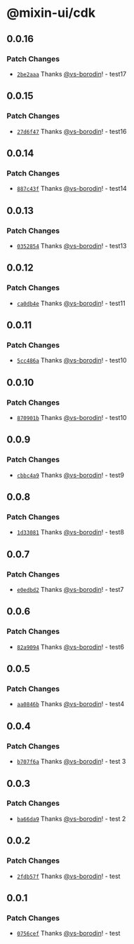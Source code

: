 # @mixin-ui/cdk

## 0.0.16

### Patch Changes

- [`2be2aaa`](https://github.com/CORETEQ/mixin-ui/commit/2be2aaa1ca07a4abd6dd2c76356917a5ca3378b3) Thanks [@vs-borodin](https://github.com/vs-borodin)! - test17

## 0.0.15

### Patch Changes

- [`27d6f47`](https://github.com/CORETEQ/mixin-ui/commit/27d6f47cdf6be9c3b254972dc10847d99f3d5941) Thanks [@vs-borodin](https://github.com/vs-borodin)! - test16

## 0.0.14

### Patch Changes

- [`887c43f`](https://github.com/CORETEQ/mixin-ui/commit/887c43f0f797bd8c133d046dc2bd326801fcd72e) Thanks [@vs-borodin](https://github.com/vs-borodin)! - test14

## 0.0.13

### Patch Changes

- [`0352854`](https://github.com/CORETEQ/mixin-ui/commit/035285443a8d27b803d4f3966755996a0205788a) Thanks [@vs-borodin](https://github.com/vs-borodin)! - test13

## 0.0.12

### Patch Changes

- [`ca0db4e`](https://github.com/CORETEQ/mixin-ui/commit/ca0db4e3f0daf8dbbd2061bf2bc45b6ad83bfaab) Thanks [@vs-borodin](https://github.com/vs-borodin)! - test11

## 0.0.11

### Patch Changes

- [`5cc486a`](https://github.com/CORETEQ/mixin-ui/commit/5cc486ad05ee6916fbd0036d8d17ceec13276a9a) Thanks [@vs-borodin](https://github.com/vs-borodin)! - test10

## 0.0.10

### Patch Changes

- [`870901b`](https://github.com/CORETEQ/mixin-ui/commit/870901be2c37ee96199248625a7fcef5f6fe079f) Thanks [@vs-borodin](https://github.com/vs-borodin)! - test10

## 0.0.9

### Patch Changes

- [`cbbc4a9`](https://github.com/CORETEQ/mixin-ui/commit/cbbc4a98f10347469140e8c42d7010c6531301e7) Thanks [@vs-borodin](https://github.com/vs-borodin)! - test9

## 0.0.8

### Patch Changes

- [`1d33081`](https://github.com/CORETEQ/mixin-ui/commit/1d330814728e572543c1e9b6fc699c38df91c971) Thanks [@vs-borodin](https://github.com/vs-borodin)! - test8

## 0.0.7

### Patch Changes

- [`e0edbd2`](https://github.com/CORETEQ/mixin-ui/commit/e0edbd29645d2aa210e6e63943bb0a9606909184) Thanks [@vs-borodin](https://github.com/vs-borodin)! - test7

## 0.0.6

### Patch Changes

- [`82a9094`](https://github.com/CORETEQ/mixin-ui/commit/82a909452f95f723aeeced7c1dc27112a615a2a1) Thanks [@vs-borodin](https://github.com/vs-borodin)! - test6

## 0.0.5

### Patch Changes

- [`aa0846b`](https://github.com/CORETEQ/mixin-ui/commit/aa0846be30ef2b4a3eae5cea5330afef1649e974) Thanks [@vs-borodin](https://github.com/vs-borodin)! - test4

## 0.0.4

### Patch Changes

- [`b707f6a`](https://github.com/CORETEQ/mixin-ui/commit/b707f6ae0760f2bc69314c2ecda080f13ce0ac8e) Thanks [@vs-borodin](https://github.com/vs-borodin)! - test 3

## 0.0.3

### Patch Changes

- [`ba66da9`](https://github.com/CORETEQ/mixin-ui/commit/ba66da9fef5feaa76043e44685706a6803056b8f) Thanks [@vs-borodin](https://github.com/vs-borodin)! - test 2

## 0.0.2

### Patch Changes

- [`2fdb57f`](https://github.com/CORETEQ/mixin-ui/commit/2fdb57f26979347e5c71ac73dfd36f45ea1690de) Thanks [@vs-borodin](https://github.com/vs-borodin)! - test

## 0.0.1

### Patch Changes

- [`0756cef`](https://github.com/CORETEQ/mixin-ui/commit/0756cefe11162e7f4fbc1138bdc7abc6a1c4a592) Thanks [@vs-borodin](https://github.com/vs-borodin)! - test
